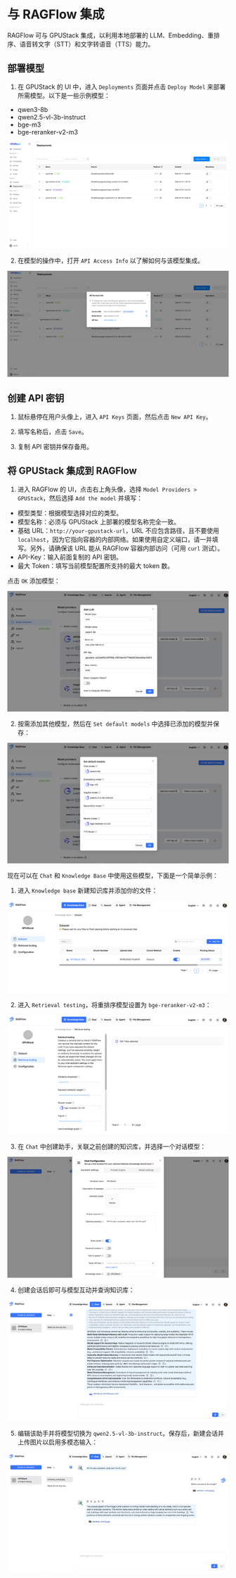 # 与 RAGFlow 集成

RAGFlow 可与 GPUStack 集成，以利用本地部署的 LLM、Embedding、重排序、语音转文字（STT）和文字转语音（TTS）能力。

## 部署模型

1. 在 GPUStack 的 UI 中，进入 `Deployments` 页面并点击 `Deploy Model` 来部署所需模型。以下是一些示例模型：

- qwen3-8b
- qwen2.5-vl-3b-instruct
- bge-m3
- bge-reranker-v2-m3

![gpustack-models](../../assets/integrations/integration-gpustack-models.png)

2. 在模型的操作中，打开 `API Access Info` 以了解如何与该模型集成。

![gpustack-api-access-info](../../assets/integrations/integration-gpustack-api-access-info.png)

## 创建 API 密钥

1. 鼠标悬停在用户头像上，进入 `API Keys` 页面，然后点击 `New API Key`。

2. 填写名称后，点击 `Save`。

3. 复制 API 密钥并保存备用。

## 将 GPUStack 集成到 RAGFlow

1. 进入 RAGFlow 的 UI，点击右上角头像，选择 `Model Providers > GPUStack`，然后选择 `Add the model` 并填写：

- 模型类型：根据模型选择对应的类型。
- 模型名称：必须与 GPUStack 上部署的模型名称完全一致。
- 基础 URL：`http://your-gpustack-url`，URL 不应包含路径，且不要使用 `localhost`，因为它指向容器的内部网络。如果使用自定义端口，请一并填写。另外，请确保该 URL 能从 RAGFlow 容器内部访问（可用 `curl` 测试）。
- API-Key：输入前面复制的 API 密钥。
- 最大 Token：填写当前模型配置所支持的最大 token 数。

点击 `OK` 添加模型：

![ragflow-add-model](../../assets/integrations/integration-ragflow-add-model.png)

2. 按需添加其他模型，然后在 `Set default models` 中选择已添加的模型并保存：

![ragflow-set-default-models](../../assets/integrations/integration-ragflow-set-default-models.png)

现在可以在 `Chat` 和 `Knowledge Base` 中使用这些模型，下面是一个简单示例：

1. 进入 `Knowledge base` 新建知识库并添加你的文件：

![ragflow-create-knowledge-base](../../assets/integrations/integration-ragflow-create-knowledge-base.png)

2. 进入 `Retrieval testing`，将重排序模型设置为 `bge-reranker-v2-m3`：

![ragflow-set-rerank-model](../../assets/integrations/integration-ragflow-set-rerank-model.png)

3. 在 `Chat` 中创建助手，关联之前创建的知识库，并选择一个对话模型：

![ragflow-create-assistant](../../assets/integrations/integration-ragflow-create-assistant.png)

4. 创建会话后即可与模型互动并查询知识库：

![ragflow-chat-with-model](../../assets/integrations/integration-ragflow-chat-with-model.png)

5. 编辑该助手并将模型切换为 `qwen2.5-vl-3b-instruct`。保存后，新建会话并上传图片以启用多模态输入：

![ragflow-chat-with-vlm](../../assets/integrations/integration-ragflow-chat-with-vlm.png)